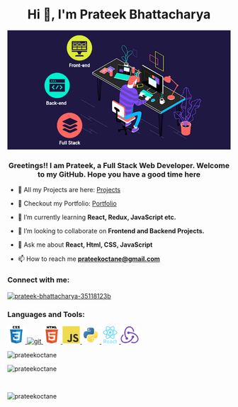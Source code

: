 <h1 align="center">Hi 👋, I'm Prateek Bhattacharya</h1>
<img align="auto" src="https://github.com/Codex-Swapnil1/PortFolio/raw/main/Full-Stack-Development-Featured-Image-LevelFive-Solutions.gif" alt="prateekoctane"/>
<h3 align="center">Greetings!! I am Prateek, a Full Stack Web Developer. Welcome to my GitHub. Hope you have a good time here </h3>

- 🔭 All my Projects are here:  [Projects](https://github.com/prateekoctane?tab=repositories)

- 👯 Checkout my Portfolio: [Portfolio](https://prateekoctane.github.io/) 

- 🌱 I’m currently learning **React, Redux, JavaScript etc.**

- 👯 I’m looking to collaborate on **Frontend and Backend Projects.**

- 💬 Ask me about **React, Html, CSS, JavaScript**

- 📫 How to reach me **prateekoctane@gmail.com**

<h3 align="left">Connect with me:</h3>
<p align="left">
  
<a href="https://linkedin.com/in/prateek-bhattacharya-35118123b" target="blank"><img align="center" src="https://raw.githubusercontent.com/rahuldkjain/github-profile-readme-generator/master/src/images/icons/Social/linked-in-alt.svg" alt="prateek-bhattacharya-35118123b" height="30" width="40" /></a>
</p>

<h3 align="left">Languages and Tools:</h3>
<p align="left"> <a href="https://www.w3schools.com/css/" target="_blank" rel="noreferrer"> <img src="https://raw.githubusercontent.com/devicons/devicon/master/icons/css3/css3-original-wordmark.svg" alt="css3" width="40" height="40"/> </a> <a href="https://git-scm.com/" target="_blank" rel="noreferrer"> <img src="https://www.vectorlogo.zone/logos/git-scm/git-scm-icon.svg" alt="git" width="40" height="40"/> </a> <a href="https://www.w3.org/html/" target="_blank" rel="noreferrer"> <img src="https://raw.githubusercontent.com/devicons/devicon/master/icons/html5/html5-original-wordmark.svg" alt="html5" width="40" height="40"/> </a> <a href="https://developer.mozilla.org/en-US/docs/Web/JavaScript" target="_blank" rel="noreferrer"> <img src="https://raw.githubusercontent.com/devicons/devicon/master/icons/javascript/javascript-original.svg" alt="javascript" width="40" height="40"/> </a> <a href="https://www.python.org" target="_blank" rel="noreferrer"> <img src="https://raw.githubusercontent.com/devicons/devicon/master/icons/python/python-original.svg" alt="python" width="40" height="40"/> </a> <a href="https://reactjs.org/" target="_blank" rel="noreferrer"> <img src="https://raw.githubusercontent.com/devicons/devicon/master/icons/react/react-original-wordmark.svg" alt="react" width="40" height="40"/> </a> <a href="https://redux.js.org" target="_blank" rel="noreferrer"> <img src="https://raw.githubusercontent.com/devicons/devicon/master/icons/redux/redux-original.svg" alt="redux" width="40" height="40"/> </a> </p>

<p><img align="left" src="https://github-readme-stats.vercel.app/api/top-langs?username=prateekoctane&show_icons=true&locale=en&layout=compact" alt="prateekoctane" /></p>
<br>
<p>&nbsp;<img align="left" src="https://github-readme-stats.vercel.app/api?username=prateekoctane&show_icons=true&locale=en" alt="prateekoctane" /></p>
<br>
<p><img align="left" src="https://github-readme-streak-stats.herokuapp.com/?user=prateekoctane&" alt="prateekoctane" /></p>

